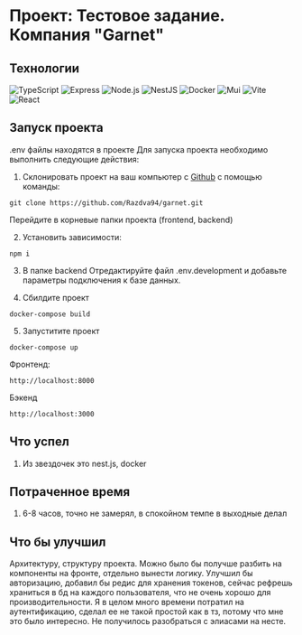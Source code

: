 # Проект: Тестовое задание. Компания "Garnet"

## Технологии

![TypeScript](https://img.shields.io/badge/TypeScript-blue?logo=TypeScript&logoColor=black&labelColor=white)
![Express](https://img.shields.io/badge/express-white?logo=express&logoColor=black)
![Node.js](https://img.shields.io/badge/Node.js-green?logo=node.js&logoColor=black)
![NestJS](https://img.shields.io/badge/nestjs-%23E0234E.svg?style=for-the-badge&logo=nestjs&logoColor=white)
![Docker](https://img.shields.io/badge/Docker-2496ED?logo=docker&logoColor=white)
![Mui](https://img.shields.io/badge/Mui-blue?logo=Mui&logoColor=blue&labelColor=white)
![Vite](https://img.shields.io/badge/Vite-yellow?logo=Vite&logoColor=yellow&labelColor=white)
![React](https://img.shields.io/badge/-React-61daf8?logo=react&logoColor=black)




## Запуск проекта
.env файлы находятся в проекте
Для запуска проекта необходимо выполнить следующие действия:

1. Склонировать проект на ваш компьютер с [Github](https://github.com/Razdva94/garnet) с помощью команды:

```
git clone https://github.com/Razdva94/garnet.git
```

Перейдите в корневые папки проекта (frontend, backend)

2. Установить зависимости:

```
npm i
```

3. В папке backend Отредактируйте файл .env.development и добавьте параметры подключения к базе данных.


4. Сбилдите проект

```
docker-compose build
```

5. Запуститите проект 

```
docker-compose up
```

Фронтенд:

```
http://localhost:8000
```

Бэкенд 

```
http://localhost:3000
```

## Что успел
1. Из звездочек это nest.js, docker

## Потраченное время
1. 6-8 часов, точно не замерял, в спокойном темпе в выходные делал

## Что бы улучшил
Архитектуру, структуру проекта. Можно было бы получше разбить на компоненты на фронте, отдельно вынести логику.
Улучшил бы авторизацию, добавил бы редис для хранения токенов, сейчас рефрешь храниться в бд на каждого пользователя, что не очень хорошо для производительности. Я в целом много времени потратил на аутентификацию, сделал ее не такой простой как в тз, потому что мне это было интересно.
Не получилось разобраться с элиасами на несте.

